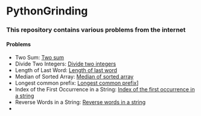 # PythonGrinding
 
### This repository contains various problems from the internet

#### Problems
- Two Sum: [Two sum](/easy/two_sum.py)
- Divide Two Integers: [Divide two integers](/medium/divide_two_integers.py)
- Length of Last Word: [Length of last word](/easy/length_of_last_word.py)
- Median of Sorted Array: [Median of sorted array](/hard/median_of_sorted_array.py)
- Longest common prefix: [Longest common prefix](/easy/longest_common_prefix.py)]
- Index of the First Occurrence in a String: [Index of the first occurrence in a string](/easy/index_of_first_occourence.py)
- Reverse Words in a String: [Reverse words in a string](/medium/reverse_string.py)
- 